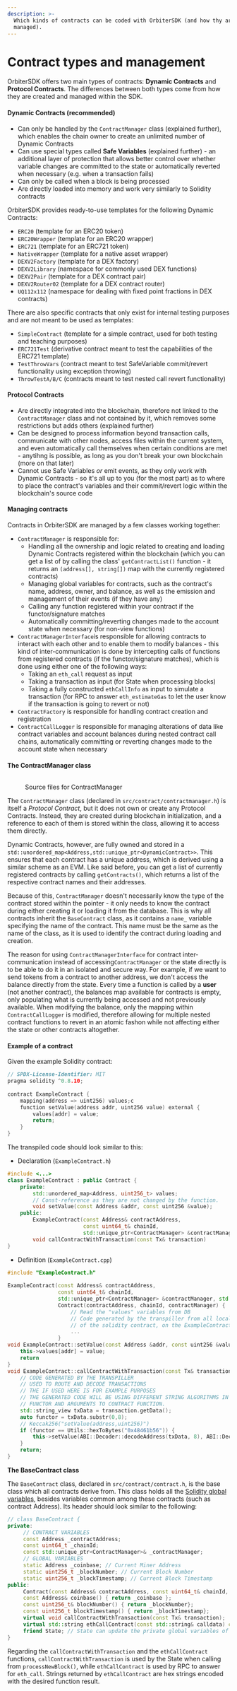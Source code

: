 ```yaml
---
description: >-
  Which kinds of contracts can be coded with OrbiterSDK (and how thy are
  managed).
---
```


# Contract types and management

OrbiterSDK offers two main types of contracts: **Dynamic Contracts** and **Protocol Contracts**. The differences between both types come from how they are created and managed within the SDK.

#### Dynamic Contracts (recommended)

* Can only be handled by the `ContractManager` class (explained further), which enables the chain owner to create an unlimited number of Dynamic Contracts
* Can use special types called **Safe Variables** (explained further) - an additional layer of protection that allows better control over whether variable changes are committed to the state or automatically reverted when necessary (e.g. when a transaction fails)
* Can only be called when a block is being processed
* Are directly loaded into memory and work very similarly to Solidity contracts

OrbiterSDK provides ready-to-use templates for the following Dynamic Contracts:

* `ERC20` (template for an ERC20 token)
* `ERC20Wrapper` (template for an ERC20 wrapper)
* `ERC721` (template for an ERC721 token)
* `NativeWrapper` (template for a native asset wrapper)
* `DEXV2Factory` (template for a DEX factory)
* `DEXV2Library` (namespace for commonly used DEX functions)
* `DEXV2Pair` (template for a DEX contract pair)
* `DEXV2Router02` (template for a DEX contract router)
* `UQ112x112` (namespace for dealing with fixed point fractions in DEX contracts)

There are also specific contracts that only exist for internal testing purposes and are not meant to be used as templates:

* `SimpleContract` (template for a simple contract, used for both testing and teaching purposes)
* `ERC721Test` (derivative contract meant to test the capabilities of the ERC721 template)
* `TestThrowVars` (contract meant to test SafeVariable commit/revert functionality using exception throwing)
* `ThrowTestA/B/C` (contracts meant to test nested call revert functionality)

#### Protocol Contracts

* Are directly integrated into the blockchain, therefore not linked to the `ContractManager` class and not contained by it, which removes some restrictions but adds others (explained further)
* Can be designed to process information beyond transaction calls, communicate with other nodes, access files within the current system, and even automatically call themselves when certain conditions are met - anytihng is possible, as long as you don't break your own blockchain (more on that later)
* Cannot use Safe Variables _or_ emit events, as they only work with Dynamic Contracts - so it's all up to you (for the most part) as to where to place the contract's variables and their commit/revert logic within the blockchain's source code

#### Managing contracts

Contracts in OrbiterSDK are managed by a few classes working together:

* `ContractManager` is responsible for:
  * Handling all the ownership and logic related to creating and loading Dynamic Contracts registered within the blockchain (which you can get a list of by calling the class' `getContractList()` function - it returns an `(address[], string[])` map with the currently registered contracts)
  * Managing global variables for contracts, such as the contract's name, address, owner, and balance, as well as the emission and management of their events (if they have any)
  * Calling any function registered within your contract if the functor/signature matches
  * Automatically committing/reverting changes made to the account state when necessary (for non-view functions)
* `ContractManagerInterface`is responsible for allowing contracts to interact with each other and to enable them to modify balances - this kind of inter-communication is done by intercepting calls of functions from registered contracts (if the functor/signature matches), which is done using either one of the following ways:
  * Taking an `eth_call` request as input
  * Taking a transaction as input (for State when processing blocks)
  * Taking a fully constructed `ethCallInfo` as input to simulate a transaction (for RPC to answer `eth_estimateGas` to let the user know if the transaction is going to revert or not)
* `ContractFactory` is responsible for handling contract creation and registration
* `ContractCallLogger` is responsible for managing alterations of data like contract variables and account balances during nested contract call chains, automatically committing or reverting changes made to the account state when necessary

#### The ContractManager class

<figure><img src="../.gitbook/assets/ContractManager (1) (1).png" alt=""><figcaption><p>Source files for ContractManager</p></figcaption></figure>

The `ContractManager` class (declared in `src/contract/contractmanager.h`) is itself a _Protocol Contract_, but it does not own or create any Protocol Contracts. Instead, they are created during blockchain initialization, and a reference to each of them is stored within the class, allowing it to access them directly.

Dynamic Contracts, however, are fully owned and stored in a `std::unordered_map<Address,std::unique_ptr<DynamicContract>>`. This ensures that each contract has a unique address, which is derived using a similar scheme as an EVM. Like said before, you can get a list of currently registered contracts by calling `getContracts()`, which returns a list of the respective contract names and their addresses.

Because of this, `ContractManager` doesn't necessarily know the type of the contract stored within the pointer - it only needs to know the contract during either creating it or loading it from the database. This is why all contracts inherit the `BaseContract` class, as it contains a `name_` variable specifying the name of the contract. This name must be the same as the name of the class, as it is used to identify the contract during loading and creation.

The reason for using `ContractManagerInterface` for contract inter-communication instead of accessing`ContractManager` or the state directly is to be able to do it in an isolated and secure way. For example, if we want to send tokens from a contract to another address, we don't access the balance directly from the state. Every time a function is called by a **user** (not another contract), the balances map available for contracts is empty, only populating what is currently being accessed and not previously available. When modifying the balance, only the mapping within `ContractCallLogger` is modified, therefore allowing for multiple nested contract functions to revert in an atomic fashon while not affecting either the state or other contracts altogether.

#### Example of a contract

Given the example Solidity contract:

```cpp
// SPDX-License-Identifier: MIT
pragma solidity ^0.8.10;
 
contract ExampleContract {
    mapping(address => uint256) values;c
    function setValue(address addr, uint256 value) external {
        values[addr] = value;
        return;
    }
}
```

The transpiled code should look similar to this:

* Declaration (`ExampleContract.h`)

```cpp
#include <...>
class ExampleContract : public Contract {
    private:
        std::unordered_map<Address, uint256_t> values;
        // Const-reference as they are not changed by the function.
        void setValue(const Address &addr, const uint256 &value);
    public:
        ExampleContract(const Address& contractAddress,
                        const uint64_t& chainId,
                        std::unique_ptr<ContractManager> &contractManager, std::unique_ptr<DBService&> db);
        void callContractWithTransaction(const Tx& transaction)
}
```

* Definition (`ExampleContract.cpp`)

```cpp
#include "ExampleContract.h"
 
ExampleContract(const Address& contractAddress,
                const uint64_t& chainId,
                std::unique_ptr<ContractManager> &contractManager, std::unique_ptr<DBService&> db) :
                Contract(contractAddress, chainId, contractManager) {
                    // Read the "values" variables from DB
                    // Code generated by the transpiller from all local variables
                    // of the solidity contract, on the ExampleContract, you have values as a address => uint256 mapping
                    ...
                }
void ExampleContract::setValue(const Address &addr, const uint256 &value) {
    this->values[addr] = value;
    return
}
void ExampleContract::callContractWithTransaction(const Tx& transaction) {
    // CODE GENERATED BY THE TRANSPILLER
    // USED TO ROUTE AND DECODE TRANSACTIONS
    // THE IF USED HERE IS FOR EXAMPLE PURPOSES
    // THE GENERATED CODE WILL BE USING DIFFERENT STRING ALGORITHMS IN ORDER TO MATCH
    // FUNCTOR AND ARGUMENTS TO CONTRACT FUNCTION.
    std::string_view txData = transaction.getData();
    auto functor = txData.substr(0,8);
    // Keccak256("setValue(address,uint256)")
    if (functor == Utils::hexToBytes("0x48461b56")) {
        this->setValue(ABI::Decoder::decodeAddress(txData, 8), ABI::Decoder::decodeUint256(txData, 8 + 32));
    }
    return;
}              
```

**The BaseContract class**

The `BaseContract` class, declared in `src/contract/contract.h`, is the base class which all contracts derive from. This class holds all the [Solidity global variables](https://docs.soliditylang.org/en/v0.8.17/units-and-global-variables.html), besides variables common among these contracts (such as contract Address). Its header should look similar to the following:

```cpp
// class BaseContract {
private:
     // CONTRACT VARIABLES
     const Address _contractAddress;
     const uint64_t _chainId;
     const std::unique_ptr<ContractManager>& _contractManager;
     // GLOBAL VARIABLES
     static Address _coinbase; // Current Miner Address
     static uint256_t _blockNumber; // Current Block Number
     static uint256_t _blockTimestamp; // Current Block Timestamp
public:
     Contract(const Address& contractAddress, const uint64_t& chainId, std::unique_ptr<ContractManager> &contractManager) : _contractAddress(contractAddress), _chainId(chainId), _contractManager(contractManager) {}
     const Address& coinbase() { return _coinbase };
     const uint256_t& blockNumber() { return _blockNumber};
     const uint256_t blockTimestamp() { return _blockTimestamp};
     virtual void callContractWithTransaction(const Tx& transaction);
     virtual std::string ethCallContract(const std::string& calldata) const;
     friend State; // State can update the private global variables of the contracts
}
```

Regarding the `callContractWithTransaction` and the `ethCallContract` functions, `callContractWithTransaction` is used by the State when calling from `processNewBlock()`, while `ethCallContract` is used by RPC to answer for `eth_call`. Strings returned by `ethCallContract` are hex strings encoded with the desired function result.
